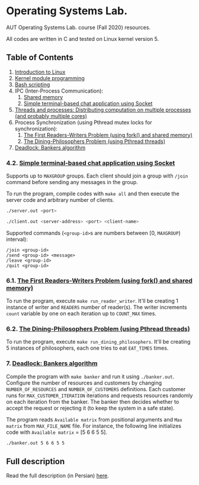 # Operating Systems  Lab.

AUT Operating Systems Lab. course (Fall 2020) resources.

All codes are written in C and tested on Linux kernel version 5.

## Table of Contents

1. [Introduction to Linux](https://github.com/radinshayanfar/os-lab/tree/master/Lab1)
2. [Kernel module programming](https://github.com/radinshayanfar/os-lab/tree/master/Lab2)
3. [Bash scripting](https://github.com/radinshayanfar/os-lab/tree/master/Lab3)
4. IPC (Inter-Process Communication):
	1. [Shared memory](https://github.com/radinshayanfar/os-lab/tree/master/Lab4/part1)
	2. [Simple terminal-based chat application using Socket](#42-simple-terminal-based-chat-application-using-socket)
5. [Threads and processes: Distributing computation on multiple processes (and probably multiple cores)](https://github.com/radinshayanfar/os-lab/tree/master/Lab5)
6. Process Synchronization (using Pthread mutex locks for synchronization):
	1. [The First Readers-Writers Problem (using fork() and shared memory)](#61-the-first-readers-writers-problem-using-fork-and-shared-memory)
	2. [The Dining-Philosophers Problem (using Pthread threads)](#62-the-dining-philosophers-problem-using-pthread-threads)
7. [Deadlock: Bankers algorithm](#7-deadlock-bankers-algorithm)

### 4.2. [Simple terminal-based chat application using Socket](https://github.com/radinshayanfar/os-lab/tree/master/Lab4/part2)

Supports up to `MAXGROUP` groups. Each client should join a group with `/join` command before sending any messages in the group.

To run the program, compile codes with `make all` and then execute the server code and arbitrary number of clients.

```bash
./server.out <port>
```

```bash
./client.out <server-address> <port> <client-name>
```

Supported commands (`<group-id>`s are numbers between [0, `MAXGROUP`) interval):

```
/join <group-id>
/send <group-id> <message>
/leave <group-id>
/quit <group-id>
```

### 6.1. [The First Readers-Writers Problem (using fork() and shared memory)](https://github.com/radinshayanfar/os-lab/tree/master/Lab6)

To run the program, execute `make run_reader_writer`. It'll be creating 1 instance of writer and `READERS` number of reader(s). The writer increments `count` variable by one on each iteration up to `COUNT_MAX` times.

### 6.2. [The Dining-Philosophers Problem (using Pthread threads)](https://github.com/radinshayanfar/os-lab/tree/master/Lab6)

To run the program, execute `make run_dining_philosophers`. It'll be creating 5 instances of philosophers, each one tries to eat `EAT_TIMES` times.

### 7. [Deadlock: Bankers algorithm](https://github.com/radinshayanfar/os-lab/tree/master/Lab7)

Compile the program with `make banker` and run it using `./banker.out`. Configure the number of resources and customers by changing `NUMBER_OF_RESOURCES` and `NUMBER_OF_CUSTOMERS` definitions. Each customer runs for `MAX_CUSTOMER_ITERATION` iterations and requests resources randomly on each iteration from the banker. The banker then decides whether to accept the request or rejecting it (to keep the system in a safe state).

The program reads `Available matrix` from positional arguments and `Max matrix` from `MAX_FILE_NAME` file. For instance, the following line initializes code with `Available matrix` = [5 6 6 5 5].

```bash
./banker.out 5 6 6 5 5
```



## Full description

Read the full description (in Persian) [here](https://github.com/radinshayanfar/os-lab/blob/master/OS_LAB_InstructionManual_1398_v02.pdf).
